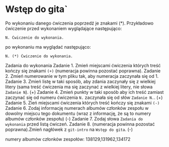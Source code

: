 # Wstęp do gita`

Po wykonaniu danego ćwiczenia poprzedź je znakami (*).
Przykładowo ćwiczenie przed wykonaniem wyglądające następująco:
```
N. Ćwiczenie do wykonania.
```
po wykonaniu ma wyglądać następująco:
```
N. (*) Ćwiczenie do wykonania.
```

Zadania do wykonania
Zadanie 1. Zmień miejscami ćwiczenia których treść kończy się znakami `(+)` (numeracja powinna pozostać poprawna).
Zadanie 2. Zmień numerowanie w tym pliku tak, aby numeracja zaczynała się od 1.
Zadanie 3. Zmień listę w taki sposób, aby zdania zaczynały się z wielkiej litery (sama treść ćwiczenia ma się zaczynać z wielkiej litery, nie słowa `Zadanie N`). (+)
Zadanie 4. Zmień punkty w taki sposób aby ich treść zamiast zaczynać się od numeru ćwiczenia `N.` zaczynała się od słów `Zadanie N.`. (+)
Zadanie 5. Zień miejscami ćwiczenia których treść kończy się znakami `(-)`
Zadanie 6. Zodaj informację numerach albumów członków zespołu w dowolny miejscu tego dokumentu (wraz z informację, że są to numery albumów członków zespołu) (-)
Zadanie 7. Zodaj słowa `Zadania do wykonania` przed listą ćwiczeń.
Zadanie 8. (numeracja powinna pozostać poprawna).Zmień nagłówek z `git-intro` na `Wstęp do gita`. (-)

numery albumów członków zespołów: 138129,131962,134172
